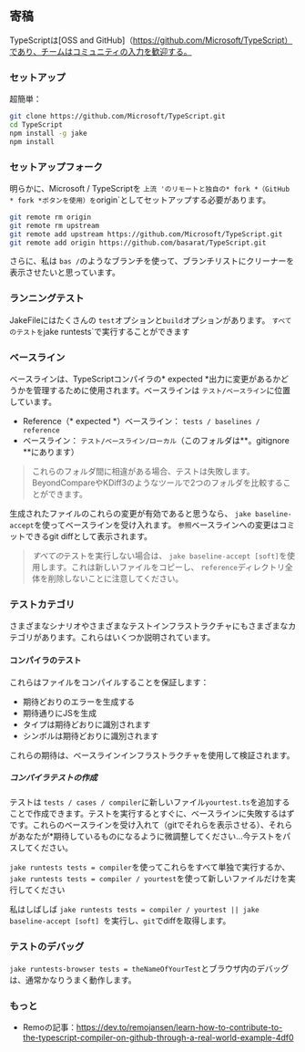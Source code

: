 ## 寄稿

TypeScriptは[OSS and GitHub]（https://github.com/Microsoft/TypeScript）であり、チームはコミュニティの入力を歓迎する。

### セットアップ
超簡単：

```bash
git clone https://github.com/Microsoft/TypeScript.git
cd TypeScript
npm install -g jake
npm install
```

### セットアップフォーク
明らかに、Microsoft / TypeScriptを `上流 'のリモートと独自の* fork *（GitHub * fork *ボタンを使用）を`origin`としてセットアップする必要があります。

```bash
git remote rm origin
git remote rm upstream
git remote add upstream https://github.com/Microsoft/TypeScript.git
git remote add origin https://github.com/basarat/TypeScript.git
```
さらに、私は `bas /`のようなブランチを使って、ブランチリストにクリーナーを表示させたいと思っています。

### ランニングテスト
JakeFileにはたくさんの `test`オプションと`build`オプションがあります。 `すべてのテストを`jake runtests`で実行することができます

### ベースライン
ベースラインは、TypeScriptコンパイラの* expected *出力に変更があるかどうかを管理するために使用されます。ベースラインは `テスト/ベースライン`に位置しています。

* Reference（* expected *）ベースライン： `tests / baselines / reference`
* ベースライン： `テスト/ベースライン/ローカル`（このフォルダは**。gitignore **にあります）

> これらのフォルダ間に相違がある場合、テストは失敗します。 BeyondCompareやKDiff3のようなツールで2つのフォルダを比較することができます。

生成されたファイルのこれらの変更が有効であると思うなら、 `jake baseline-accept`を使ってベースラインを受け入れます。 `参照`ベースラインへの変更はコミットできるgit diffとして表示されます。

> *すべての*テストを実行しない場合は、 `jake baseline-accept [soft]`を使用します。これは新しいファイルをコピーし、 `reference`ディレクトリ全体を削除しないことに注意してください。

### テストカテゴリ

さまざまなシナリオやさまざまなテストインフラストラクチャにもさまざまなカテゴリがあります。これらはいくつか説明されています。

#### コンパイラのテスト

これらはファイルをコンパイルすることを保証します：

* 期待どおりのエラーを生成する
* 期待通りにJSを生成
* タイプは期待どおりに識別されます
* シンボルは期待どおりに識別されます

これらの期待は、ベースラインインフラストラクチャを使用して検証されます。

##### コンパイラテストの作成
テストは `tests / cases / compiler`に新しいファイル`yourtest.ts`を追加することで作成できます。テストを実行するとすぐに、ベースラインに失敗するはずです。これらのベースラインを受け入れて（gitでそれらを表示させる）、それらがあなたが*期待しているものになるように微調整してください...今テストをパスしてください。

`jake runtests tests = compiler`を使ってこれらをすべて単独で実行するか、`jake runtests tests = compiler / yourtest`を使って新しいファイルだけを実行してください

私はしばしば `jake runtests tests = compiler / yourtest || jake baseline-accept [soft] `を実行し、`git`でdiffを取得します。

### テストのデバッグ

`jake runtests-browser tests = theNameOfYourTest`とブラウザ内のデバッグは、通常かなりうまく動作します。

### もっと
* Remoの記事：https://dev.to/remojansen/learn-how-to-contribute-to-the-typescript-compiler-on-github-through-a-real-world-example-4df0
